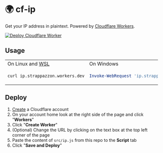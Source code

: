 # :earth_africa: cf-ip

Get your IP address in plaintext. Powered by [Cloudflare Workers](https://workers.dev).

[![Deploy Cloudflare Worker](https://github.com/Strappazzon/cf-ip/actions/workflows/deploy.yml/badge.svg?branch=master)](https://github.com/Strappazzon/cf-ip/actions/workflows/deploy.yml)

## Usage

<table>
<tr>
<td>On Linux and <a href="https://docs.microsoft.com/en-us/windows/wsl/about">WSL</a></td> <td>On Windows</td>
</tr>
<tr>
<td>

```bash
curl ip.strappazzon.workers.dev
```

</td>
<td>

```ps1
Invoke-WebRequest 'ip.strappazzon.workers.dev' | Select-Object -Expand Content
```

</td>
</tr>
</table>

## Deploy

1. [Create](https://dash.cloudflare.com/sign-up) a Cloudflare account
2. On your account home look at the right side of the page and click "**Workers**"
3. Click "**Create Worker**"
4. (Optional) Change the URL by clicking on the text box at the top left corner of the page
5. Paste the content of `src/ip.js` from this repo to the **Script** tab
6. Click "**Save and Deploy**"
